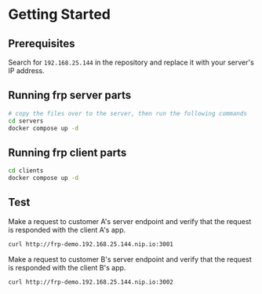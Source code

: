 # Getting Started

## Prerequisites

Search for `192.168.25.144` in the repository and replace it with your server's IP address.

## Running frp server parts

```bash
# copy the files over to the server, then run the following commands
cd servers
docker compose up -d
```

## Running frp client parts

```bash
cd clients
docker compose up -d
```

## Test

Make a request to customer A's server endpoint and verify that the request is responded with the client A's app.

```bash
curl http://frp-demo.192.168.25.144.nip.io:3001
```

Make a request to customer B's server endpoint and verify that the request is responded with the client B's app.

```bash
curl http://frp-demo.192.168.25.144.nip.io:3002
```
